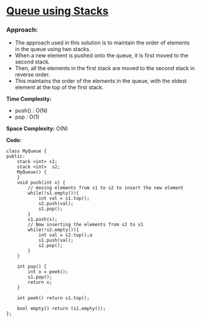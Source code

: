 # [Queue using Stacks](https://leetcode.com/problems/implement-queue-using-stacks/)
### Approach:
- The approach used in this solution is to maintain the order of elements in the queue using two stacks. 
- When a new element is pushed onto the queue, it is first moved to the second stack.
- Then, all the elements in the first stack are moved to the second stack in reverse order. 
- This maintains the order of the elements in the queue, with the oldest element at the top of the first stack.

**Time Complexity:**
- push() : O(N)
- pop : O(1)

**Space Complexity:** O(N)

**Code:**
```
class MyQueue {
public:
    stack <int> s1;
    stack <int>  s2;
    MyQueue() {  
    }
    void push(int x) {
        // moving elements from s1 to s2 to insert the new element
        while(!s1.empty()){
            int val = s1.top();
            s2.push(val);
            s1.pop();
        }
        s1.push(x);
        // Now inserting the elements from s2 to s1
        while(!s2.empty()){
            int val = s2.top();a
            s1.push(val);
            s2.pop();
        }
    }
    
    int pop() {
        int x = peek();
        s1.pop();
        return x;
    }
    
    int peek() return s1.top();
    
    bool empty() return (s1.empty());
};
```

